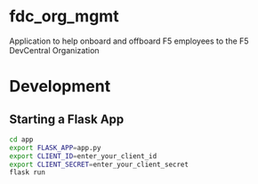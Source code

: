 # fdc_org_mgmt
Application to help onboard and offboard F5 employees to the F5 DevCentral Organization

# Development

## Starting a Flask App
```bash
cd app
export FLASK_APP=app.py
export CLIENT_ID=enter_your_client_id
export CLIENT_SECRET=enter_your_client_secret
flask run
```
